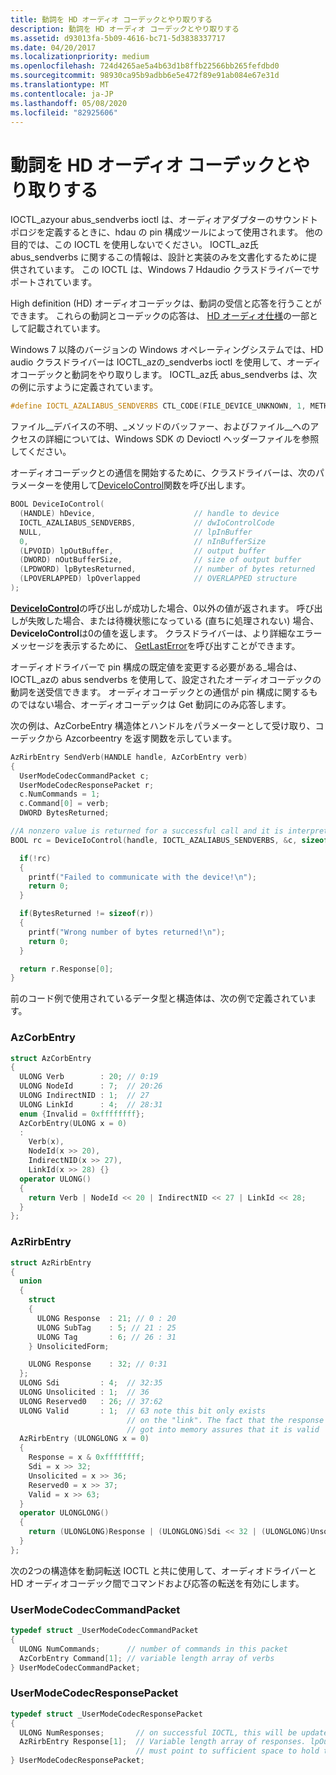 ```yaml
---
title: 動詞を HD オーディオ コーデックとやり取りする
description: 動詞を HD オーディオ コーデックとやり取りする
ms.assetid: d93013fa-5b09-4616-bc71-5d3838337717
ms.date: 04/20/2017
ms.localizationpriority: medium
ms.openlocfilehash: 724d4265ae5a4b63d1b8ffb22566bb265fefdbd0
ms.sourcegitcommit: 98930ca95b9adbb6e5e472f89e91ab084e67e31d
ms.translationtype: MT
ms.contentlocale: ja-JP
ms.lasthandoff: 05/08/2020
ms.locfileid: "82925606"
---
```

# <a name="communicating-verbs-with-the-hd-audio-codec"></a>動詞を HD オーディオ コーデックとやり取りする


IOCTL\_azyour abus\_sendverbs ioctl は、オーディオアダプターのサウンドトポロジを定義するときに、hdau の pin 構成ツールによって使用されます。 他の目的では、この IOCTL を使用しないでください。 IOCTL\_az氏 abus\_sendverbs に関するこの情報は、設計と実装のみを文書化するために提供されています。 この IOCTL は、Windows 7 Hdaudio クラスドライバーでサポートされています。

High definition (HD) オーディオコーデックは、動詞の受信と応答を行うことができます。 これらの動詞とコーデックの応答は、 [HD オーディオ仕様](https://www.intel.com/content/www/us/en/products/docs/chipsets/high-definition-audio.html)の一部として記載されています。

Windows 7 以降のバージョンの Windows オペレーティングシステムでは、HD audio クラスドライバーは IOCTL\_azの\_sendverbs ioctl を使用して、オーディオコーデックと動詞をやり取りします。 IOCTL\_az氏 abus\_sendverbs は、次の例に示すように定義されています。

```cpp
#define IOCTL_AZALIABUS_SENDVERBS CTL_CODE(FILE_DEVICE_UNKNOWN, 1, METHOD_BUFFERED, FILE_ANY_ACCESS)
```

ファイル\_\_デバイスの不明、\_メソッドのバッファー、およびファイル\_\_へのアクセスの詳細については、Windows SDK の Devioctl ヘッダーファイルを参照してください。

オーディオコーデックとの通信を開始するために、クラスドライバーは、次のパラメーターを使用して[DeviceIoControl](https://docs.microsoft.com/windows/win32/api/ioapiset/nf-ioapiset-deviceiocontrol)関数を呼び出します。

```cpp
BOOL DeviceIoControl(
  (HANDLE) hDevice,                      // handle to device
  IOCTL_AZALIABUS_SENDVERBS,             // dwIoControlCode
  NULL,                                  // lpInBuffer
  0,                                     // nInBufferSize
  (LPVOID) lpOutBuffer,                  // output buffer
  (DWORD) nOutBufferSize,                // size of output buffer
  (LPDWORD) lpBytesReturned,             // number of bytes returned
  (LPOVERLAPPED) lpOverlapped            // OVERLAPPED structure
);
```

[**DeviceIoControl**](https://docs.microsoft.com/windows/desktop/api/ioapiset/nf-ioapiset-deviceiocontrol)の呼び出しが成功した場合、0以外の値が返されます。 呼び出しが失敗した場合、または待機状態になっている (直ちに処理されない) 場合、 **DeviceIoControl**は0の値を返します。 クラスドライバーは、より詳細なエラーメッセージを表示するために、 [GetLastError](https://docs.microsoft.com/windows/win32/api/errhandlingapi/nf-errhandlingapi-getlasterror)を呼び出すことができます。

オーディオドライバーで pin 構成の既定値を変更する必要がある\_場合は、IOCTL\_azの abus sendverbs を使用して、設定されたオーディオコーデックの動詞を送受信できます。 オーディオコーデックとの通信が pin 構成に関するものではない場合、オーディオコーデックは Get 動詞にのみ応答します。

次の例は、AzCorbeEntry 構造体とハンドルをパラメーターとして受け取り、コーデックから Azcorbeentry を返す関数を示しています。

```cpp
AzRirbEntry SendVerb(HANDLE handle, AzCorbEntry verb)
{
  UserModeCodecCommandPacket c;
  UserModeCodecResponsePacket r;
  c.NumCommands = 1;
  c.Command[0] = verb;
  DWORD BytesReturned;

//A nonzero value is returned for a successful call and it is interpreted as TRUE  
BOOL rc = DeviceIoControl(handle, IOCTL_AZALIABUS_SENDVERBS, &c, sizeof(c), &r, sizeof(r), &BytesReturned, 0);

  if(!rc)
  {
    printf("Failed to communicate with the device!\n");
    return 0;
  }

  if(BytesReturned != sizeof(r))
  {
    printf("Wrong number of bytes returned!\n");
    return 0;
  }

  return r.Response[0];
}
```

前のコード例で使用されているデータ型と構造体は、次の例で定義されています。

### <a name="span-idazcorbentryspanspan-idazcorbentryspan-azcorbentry"></a><span id="azcorbentry"></span><span id="AZCORBENTRY"></span>AzCorbEntry

```cpp
struct AzCorbEntry
{
  ULONG Verb        : 20; // 0:19
  ULONG NodeId      : 7;  // 20:26
  ULONG IndirectNID : 1;  // 27
  ULONG LinkId      : 4;  // 28:31
  enum {Invalid = 0xffffffff};
  AzCorbEntry(ULONG x = 0)
  :
    Verb(x),
    NodeId(x >> 20),
    IndirectNID(x >> 27),
    LinkId(x >> 28) {}
  operator ULONG()
  {
    return Verb | NodeId << 20 | IndirectNID << 27 | LinkId << 28;
  }
};
```

### <a name="span-idazrirbentryspanspan-idazrirbentryspan-azrirbentry"></a><span id="azrirbentry"></span><span id="AZRIRBENTRY"></span>AzRirbEntry

```cpp
struct AzRirbEntry
{
  union
  {
    struct 
    {
      ULONG Response  : 21; // 0 : 20
      ULONG SubTag    : 5; // 21 : 25
      ULONG Tag       : 6; // 26 : 31
    } UnsolicitedForm;

    ULONG Response    : 32; // 0:31
  };
  ULONG Sdi         : 4;  // 32:35
  ULONG Unsolicited : 1;  // 36
  ULONG Reserved0   : 26; // 37:62
  ULONG Valid       : 1;  // 63 note this bit only exists
                          // on the "link". The fact that the response
                          // got into memory assures that it is valid
  AzRirbEntry (ULONGLONG x = 0)
  {
    Response = x & 0xffffffff;
    Sdi = x >> 32;
    Unsolicited = x >> 36;
    Reserved0 = x >> 37;
    Valid = x >> 63;
  }
  operator ULONGLONG()
  {
    return (ULONGLONG)Response | (ULONGLONG)Sdi << 32 | (ULONGLONG)Unsolicited << 36 | (ULONGLONG)Reserved0 << 37 | (ULONGLONG)Valid << 63;
  }
};
```

次の2つの構造体を動詞転送 IOCTL と共に使用して、オーディオドライバーと HD オーディオコーデック間でコマンドおよび応答の転送を有効にします。

### <a name="span-idusermodecodeccommandpacketspanspan-idusermodecodeccommandpacketspan-usermodecodeccommandpacket"></a><span id="usermodecodeccommandpacket"></span><span id="USERMODECODECCOMMANDPACKET"></span>UserModeCodecCommandPacket

```cpp
typedef struct _UserModeCodecCommandPacket
{
  ULONG NumCommands;      // number of commands in this packet
  AzCorbEntry Command[1]; // variable length array of verbs
} UserModeCodecCommandPacket;
```

### <a name="span-idusermodecodecresponsepacketspanspan-idusermodecodecresponsepacketspan-usermodecodecresponsepacket"></a><span id="usermodecodecresponsepacket"></span><span id="USERMODECODECRESPONSEPACKET"></span>UserModeCodecResponsePacket

```cpp
typedef struct _UserModeCodecResponsePacket
{
  ULONG NumResponses;       // on successful IOCTL, this will be updated with the number of responses.
  AzRirbEntry Response[1];  // Variable length array of responses. lpOutBuffer param to DeviceIoControl
                            // must point to sufficient space to hold this IOCTL with all its responses 
} UserModeCodecResponsePacket;
```

 

 




